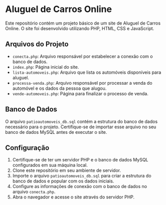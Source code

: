 # Aluguel de Carros Online

Este repositório contém um projeto básico de um site de Aluguel de Carros Online. O site foi desenvolvido utilizando PHP, HTML, CSS e JavaScript.

## Arquivos do Projeto

- `conecta.php`: Arquivo responsável por estabelecer a conexão com o banco de dados.
- `index.php`: Página inicial do site.
- `lista-automoveis.php`: Arquivo que lista os automóveis disponíveis para aluguel.
- `processa-venda.php`: Arquivo responsável por processar a venda do automóvel e os dados da pessoa que alugou.
- `vende-automoveis.php`: Página para finalizar o processo de venda.

## Banco de Dados

O arquivo `patioautomoveis_db.sql` contém a estrutura do banco de dados necessário para o projeto. Certifique-se de importar esse arquivo no seu banco de dados MySQL antes de executar o site.

## Configuração

1. Certifique-se de ter um servidor PHP e o banco de dados MySQL configurados em sua máquina local.
2. Clone este repositório em seu ambiente de servidor.
3. Importe o arquivo `patioautomoveis_db.sql` para criar a estrutura do banco de dados e popular com os dados iniciais.
4. Configure as informações de conexão com o banco de dados no arquivo `conecta.php`.
5. Abra o navegador e acesse o site através do servidor PHP.
